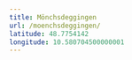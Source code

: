 ```yaml
---
title: Mönchsdeggingen
url: /moenchsdeggingen/
latitude: 48.7754142
longitude: 10.580704500000001
---
```

